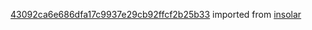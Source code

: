 [43092ca6e686dfa17c9937e29cb92ffcf2b25b33](https://github.com/insolar/insolar/commit/43092ca6e686dfa17c9937e29cb92ffcf2b25b33) imported from [insolar](https://github.com/insolar/insolar)
